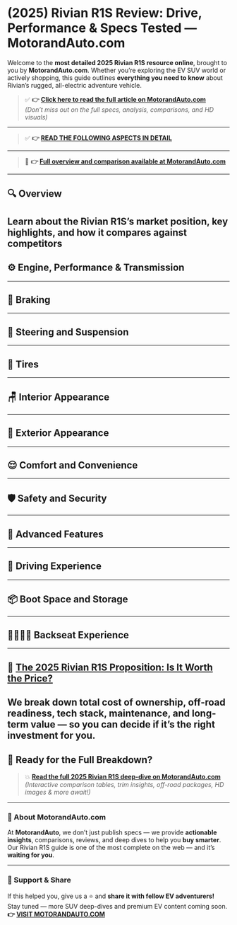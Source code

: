 # (2025) Rivian R1S Review: Drive, Performance & Specs Tested — MotorandAuto.com

Welcome to the **most detailed 2025 Rivian R1S resource online**, brought to you by **MotorandAuto.com**. Whether you’re exploring the EV SUV world or actively shopping, this guide outlines **everything you need to know** about Rivian’s rugged, all-electric adventure vehicle.

> ✅ **👉 [Click here to read the full article on MotorandAuto.com](https://motorandauto.com/2025-rivian-r1s-review-drive-performance-specs-tested/)**  
> *(Don’t miss out on the full specs, analysis, comparisons, and HD visuals)*

---
> ✅ **👉 [READ THE FOLLOWING ASPECTS IN DETAIL](https://motorandauto.com/2025-rivian-r1s-review-drive-performance-specs-tested/)**

---
> 📌 **👉 [Full overview and comparison available at MotorandAuto.com](https://motorandauto.com/2025-rivian-r1s-review-drive-performance-specs-tested/)**

---

## 🔍 **Overview**

Learn about the Rivian R1S’s market position, key highlights, and how it compares against competitors  
---

## ⚙️ **Engine, Performance & Transmission**
---

## 🛑 **Braking**
---

## 🔄 **Steering and Suspension**
---

## 🛞 **Tires**
---

## 🪑 **Interior Appearance**
---

## 🚗 **Exterior Appearance**
---

## 😌 **Comfort and Convenience**
---

## 🛡️ **Safety and Security**
---

## 🚀 **Advanced Features**
---

## 🧭 **Driving Experience**
---

## 📦 **Boot Space and Storage**
---

## 👨‍👩‍👧‍👦 **Backseat Experience**
---

## 💸 **[The 2025 Rivian R1S Proposition: Is It Worth the Price?](https://motorandauto.com/2025-rivian-r1s-review-drive-performance-specs-tested/)**

We break down **total cost of ownership**, off-road readiness, tech stack, maintenance, and long-term value — so you can decide if it’s the right investment for you.
---

## 🔗 **Ready for the Full Breakdown?**

> 💥 **[Read the full 2025 Rivian R1S deep-dive on MotorandAuto.com](https://motorandauto.com/2025-rivian-r1s-review-drive-performance-specs-tested/)**  
> *(Interactive comparison tables, trim insights, off-road packages, HD images & more await!)*

---

### 🌟 About MotorandAuto.com

At **MotorandAuto**, we don’t just publish specs — we provide **actionable insights**, comparisons, reviews, and deep dives to help you **buy smarter**. Our Rivian R1S guide is one of the most complete on the web — and it’s **waiting for you**.

---

### 📣 Support & Share

If this helped you, give us a ⭐ and **share it with fellow EV adventurers!**  
Stay tuned — more SUV deep-dives and premium EV content coming soon.  
**👉 [VISIT MOTORANDAUTO.COM](https://motorandauto.com/)**
